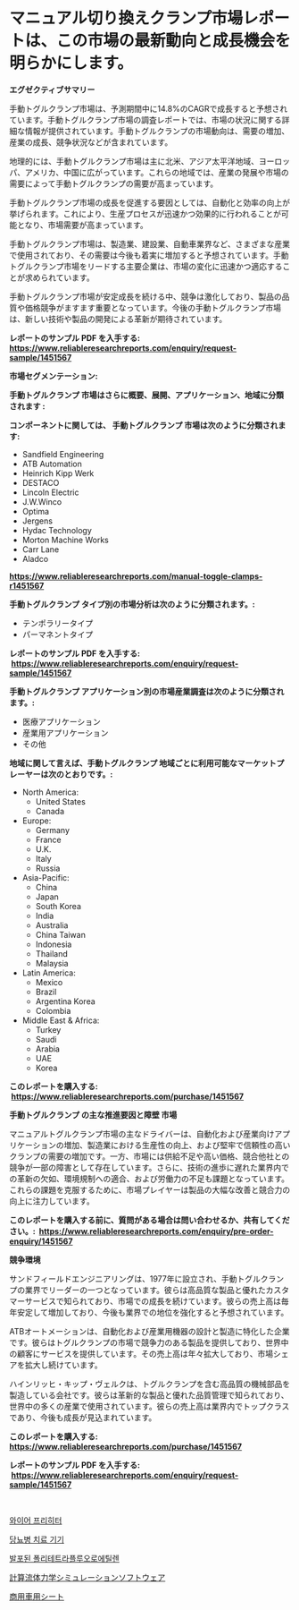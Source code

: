 <p><h1>マニュアル切り換えクランプ市場レポートは、この市場の最新動向と成長機会を明らかにします。</h1></p><p><strong>エグゼクティブサマリー</strong></p>
<p><p>手動トグルクランプ市場は、予測期間中に14.8%のCAGRで成長すると予想されています。手動トグルクランプ市場の調査レポートでは、市場の状況に関する詳細な情報が提供されています。手動トグルクランプの市場動向は、需要の増加、産業の成長、競争状況などが含まれています。</p><p>地理的には、手動トグルクランプ市場は主に北米、アジア太平洋地域、ヨーロッパ、アメリカ、中国に広がっています。これらの地域では、産業の発展や市場の需要によって手動トグルクランプの需要が高まっています。</p><p>手動トグルクランプ市場の成長を促進する要因としては、自動化と効率の向上が挙げられます。これにより、生産プロセスが迅速かつ効果的に行われることが可能となり、市場需要が高まっています。</p><p>手動トグルクランプ市場は、製造業、建設業、自動車業界など、さまざまな産業で使用されており、その需要は今後も着実に増加すると予想されています。手動トグルクランプ市場をリードする主要企業は、市場の変化に迅速かつ適応することが求められています。</p><p>手動トグルクランプ市場が安定成長を続ける中、競争は激化しており、製品の品質や価格競争がますます重要となっています。今後の手動トグルクランプ市場は、新しい技術や製品の開発による革新が期待されています。</p></p>
<p><strong>レポートのサンプル PDF を入手する: <a href="https://www.reliableresearchreports.com/enquiry/request-sample/1451567">https://www.reliableresearchreports.com/enquiry/request-sample/1451567</a></strong></p>
<p><strong>市場セグメンテーション:</strong></p>
<p><strong> 手動トグルクランプ 市場はさらに概要、展開、アプリケーション、地域に分類されます :</strong></p>
<p><strong>コンポーネントに関しては、 手動トグルクランプ 市場は次のように分類されます: &nbsp;</strong></p>
<p><ul><li>Sandfield Engineering</li><li>ATB Automation</li><li>Heinrich Kipp Werk</li><li>DESTACO</li><li>Lincoln Electric</li><li>J.W.Winco</li><li>Optima</li><li>Jergens</li><li>Hydac Technology</li><li>Morton Machine Works</li><li>Carr Lane</li><li>Aladco</li></ul></p>
<p><strong><a href="https://www.reliableresearchreports.com/manual-toggle-clamps-r1451567">https://www.reliableresearchreports.com/manual-toggle-clamps-r1451567</a></strong></p>
<p><strong> 手動トグルクランプ タイプ別の市場分析は次のように分類されます。:</strong></p>
<p><ul><li>テンポラリータイプ</li><li>パーマネントタイプ</li></ul></p>
<p><strong>レポートのサンプル PDF を入手する: &nbsp;<a href="https://www.reliableresearchreports.com/enquiry/request-sample/1451567">https://www.reliableresearchreports.com/enquiry/request-sample/1451567</a></strong></p>
<p><strong> 手動トグルクランプ アプリケーション別の市場産業調査は次のように分類されます。:</strong></p>
<p><ul><li>医療アプリケーション</li><li>産業用アプリケーション</li><li>その他</li></ul></p>
<p><strong>地域に関して言えば、手動トグルクランプ 地域ごとに利用可能なマーケットプレーヤーは次のとおりです。:</strong></p>
<p><ul>
    <li>
        North America:
        <ul>
            <li>United States</li>
            <li>Canada</li>
        </ul>
    </li>
    <li>
        Europe:
        <ul>
            <li>Germany</li>
            <li>France</li>
            <li>U.K.</li>
            <li>Italy</li>
            <li>Russia</li>
        </ul>
    </li>
    <li>
        Asia-Pacific:
        <ul>
            <li>China</li>
            <li>Japan</li>
            <li>South Korea</li>
            <li>India</li>
            <li>Australia</li>
            <li>China Taiwan</li>
            <li>Indonesia</li>
            <li>Thailand</li>
            <li>Malaysia</li>
        </ul>
    </li>
    <li>
        Latin America:
        <ul>
            <li>Mexico</li>
            <li>Brazil</li>
            <li>Argentina Korea</li>
            <li>Colombia</li>
        </ul>
    </li>
    <li>
        Middle East & Africa:
        <ul>
            <li>Turkey</li>
            <li>Saudi</li>
            <li>Arabia</li>
            <li>UAE</li>
            <li>Korea</li>
        </ul>
    </li>
    </ul></p>
<p><strong>このレポートを購入する: &nbsp;<a href="https://www.reliableresearchreports.com/purchase/1451567">https://www.reliableresearchreports.com/purchase/1451567</a></strong></p>
<p><strong>手動トグルクランプ の主な推進要因と障壁 市場</strong></p>
<p><p>マニュアルトグルクランプ市場の主なドライバーは、自動化および産業向けアプリケーションの増加、製造業における生産性の向上、および堅牢で信頼性の高いクランプの需要の増加です。一方、市場には供給不足や高い価格、競合他社との競争が一部の障害として存在しています。さらに、技術の進歩に遅れた業界内での革新の欠如、環境規制への適合、および労働力の不足も課題となっています。これらの課題を克服するために、市場プレイヤーは製品の大幅な改善と競合力の向上に注力しています。</p></p>
<p><strong>このレポートを購入する前に、質問がある場合は問い合わせるか、共有してください。:&nbsp; <a href="https://www.reliableresearchreports.com/enquiry/pre-order-enquiry/1451567">https://www.reliableresearchreports.com/enquiry/pre-order-enquiry/1451567</a></strong></p>
<p><strong>競争環境</strong></p>
<p><p>サンドフィールドエンジニアリングは、1977年に設立され、手動トグルクランプの業界でリーダーの一つとなっています。彼らは高品質な製品と優れたカスタマーサービスで知られており、市場での成長を続けています。彼らの売上高は毎年安定して増加しており、今後も業界での地位を強化すると予想されています。</p><p>ATBオートメーションは、自動化および産業用機器の設計と製造に特化した企業です。彼らはトグルクランプの市場で競争力のある製品を提供しており、世界中の顧客にサービスを提供しています。その売上高は年々拡大しており、市場シェアを拡大し続けています。</p><p>ハインリッヒ・キップ・ヴェルクは、トグルクランプを含む高品質の機械部品を製造している会社です。彼らは革新的な製品と優れた品質管理で知られており、世界中の多くの産業で使用されています。彼らの売上高は業界内でトップクラスであり、今後も成長が見込まれています。</p></p>
<p><strong>このレポートを購入する: &nbsp; <a href="https://www.reliableresearchreports.com/purchase/1451567">https://www.reliableresearchreports.com/purchase/1451567</a></strong></p>
<p><strong>レポートのサンプル PDF を入手する: &nbsp;<a href="https://www.reliableresearchreports.com/enquiry/request-sample/1451567">https://www.reliableresearchreports.com/enquiry/request-sample/1451567</a></strong><strong></strong></p>
<p>&nbsp;</p>
<p><p><a href="https://medium.com/@georgebesoiu20221/%EC%99%80%EC%9D%B4%EC%96%B4-%ED%94%84%EB%A6%AC%ED%9E%88%ED%84%B0-%EC%8B%9C%EC%9E%A5%EC%9D%80-%EC%8B%9C%EC%9E%A5-%EC%A0%90%EC%9C%A0%EC%9C%A8-%EA%B7%9C%EB%AA%A8-%EB%B0%8F-2031%EB%85%84%EA%B9%8C%EC%A7%80-%EC%98%88%EC%83%81%EB%90%98%EB%8A%94-%EC%98%88%EC%B8%A1%EC%97%90-%EC%B4%88%EC%A0%90%EC%9D%84-%EB%A7%9E%EC%B6%A5%EB%8B%88%EB%8B%A4-2c224b3a30a6">와이어 프리히터</a></p><p><a href="https://github.com/GabrielBlanda5656/Market-Research-Report-List-1/blob/main/212580419459.md">당뇨병 치료 기기</a></p><p><a href="https://github.com/CorEmtymerich56566/Market-Research-Report-List-1/blob/main/173205719460.md">발포된 폴리테트라플루오로에틸렌</a></p><p><a href="https://medium.com/@johndory19/%E8%A8%88%E7%AE%97%E6%B5%81%E4%BD%93%E5%8A%9B%E5%AD%A6%E3%82%B7%E3%83%9F%E3%83%A5%E3%83%AC%E3%83%BC%E3%82%B7%E3%83%A7%E3%83%B3%E3%82%BD%E3%83%95%E3%83%88%E3%82%A6%E3%82%A7%E3%82%A2%E5%B8%82%E5%A0%B4%E3%81%AE%E6%B4%9E%E5%AF%9F-%E5%B8%82%E5%A0%B4%E3%83%88%E3%83%AC%E3%83%B3%E3%83%89-%E6%88%90%E9%95%B7-2024%E5%B9%B4%E3%81%8B%E3%82%892031%E5%B9%B4%E3%81%BE%E3%81%A7%E3%81%AE%E4%BA%88%E6%B8%AC-c37d17dec408">計算流体力学シミュレーションソフトウェア</a></p><p><a href="https://medium.com/@urinalisis45667/%E5%95%86%E7%94%A8%E8%BB%8A%E3%82%B7%E3%83%BC%E3%83%88%E5%B8%82%E5%A0%B4%E8%AA%BF%E6%9F%BB%E3%83%AC%E3%83%9D%E3%83%BC%E3%83%88-%E3%81%9D%E3%81%AE%E6%AD%B4%E5%8F%B2%E3%81%A82031%E5%B9%B4%E3%81%BE%E3%81%A7%E3%81%AE%E4%BA%88%E6%B8%AC-ffd914582b28">商用車用シート</a></p></p>